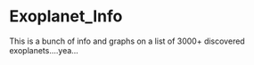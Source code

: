 # Exoplanet_Info

This is a bunch of info and graphs on a list of 3000+ discovered exoplanets....yea...
